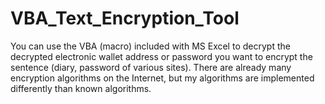 # VBA_Text_Encryption_Tool
You can use the VBA (macro) included with MS Excel to decrypt the decrypted electronic wallet address or password you want to encrypt the sentence (diary, password of various sites). There are already many encryption algorithms on the Internet, but my algorithms are implemented differently than known algorithms.
